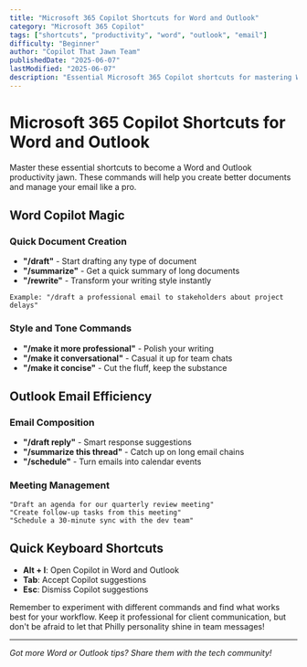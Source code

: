 ```yaml
---
title: "Microsoft 365 Copilot Shortcuts for Word and Outlook"
category: "Microsoft 365 Copilot"
tags: ["shortcuts", "productivity", "word", "outlook", "email"]
difficulty: "Beginner"
author: "Copilot That Jawn Team"
publishedDate: "2025-06-07"
lastModified: "2025-06-07"
description: "Essential Microsoft 365 Copilot shortcuts for mastering Word documents and Outlook emails."
---
```


# Microsoft 365 Copilot Shortcuts for Word and Outlook

Master these essential shortcuts to become a Word and Outlook productivity jawn. These commands will help you create better documents and manage your email like a pro.

## Word Copilot Magic

### Quick Document Creation
- **"/draft"** - Start drafting any type of document
- **"/summarize"** - Get a quick summary of long documents
- **"/rewrite"** - Transform your writing style instantly

```
Example: "/draft a professional email to stakeholders about project delays"
```

### Style and Tone Commands
- **"/make it more professional"** - Polish your writing
- **"/make it conversational"** - Casual it up for team chats
- **"/make it concise"** - Cut the fluff, keep the substance

## Outlook Email Efficiency

### Email Composition
- **"/draft reply"** - Smart response suggestions
- **"/summarize this thread"** - Catch up on long email chains
- **"/schedule"** - Turn emails into calendar events

### Meeting Management
```
"Draft an agenda for our quarterly review meeting"
"Create follow-up tasks from this meeting"
"Schedule a 30-minute sync with the dev team"
```

## Quick Keyboard Shortcuts

- **Alt + I**: Open Copilot in Word and Outlook
- **Tab**: Accept Copilot suggestions
- **Esc**: Dismiss Copilot suggestions

Remember to experiment with different commands and find what works best for your workflow. Keep it professional for client communication, but don't be afraid to let that Philly personality shine in team messages!

---

*Got more Word or Outlook tips? Share them with the tech community!*
